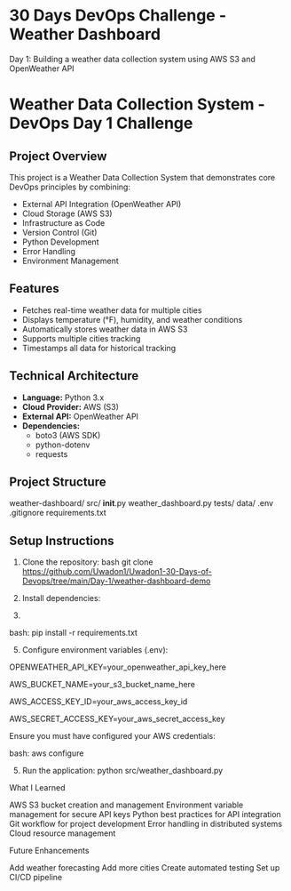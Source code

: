 # 30 Days DevOps Challenge - Weather Dashboard

Day 1: Building a weather data collection system using AWS S3 and OpenWeather API

# Weather Data Collection System - DevOps Day 1 Challenge

## Project Overview
This project is a Weather Data Collection System that demonstrates core DevOps principles by combining:
- External API Integration (OpenWeather API)
- Cloud Storage (AWS S3)
- Infrastructure as Code
- Version Control (Git)
- Python Development
- Error Handling
- Environment Management

## Features
- Fetches real-time weather data for multiple cities
- Displays temperature (°F), humidity, and weather conditions
- Automatically stores weather data in AWS S3
- Supports multiple cities tracking
- Timestamps all data for historical tracking

## Technical Architecture
- **Language:** Python 3.x
- **Cloud Provider:** AWS (S3)
- **External API:** OpenWeather API
- **Dependencies:** 
  - boto3 (AWS SDK)
  - python-dotenv
  - requests

## Project Structure
weather-dashboard/
  src/
    __init__.py
    weather_dashboard.py
  tests/
  data/
  .env
  .gitignore
  requirements.txt

## Setup Instructions
1. Clone the repository:
bash
git clone https://github.com/Uwadon1/Uwadon1-30-Days-of-Devops/tree/main/Day-1/weather-dashboard-demo

3. Install dependencies:
4. 
bash: pip install -r requirements.txt

5. Configure environment variables (.env):
   
OPENWEATHER_API_KEY=your_openweather_api_key_here

AWS_BUCKET_NAME=your_s3_bucket_name_here

AWS_ACCESS_KEY_ID=your_aws_access_key_id

AWS_SECRET_ACCESS_KEY=your_aws_secret_access_key

Ensure you must have configured your AWS credentials:

bash: aws configure

5. Run the application:
python src/weather_dashboard.py

What I Learned

AWS S3 bucket creation and management
Environment variable management for secure API keys
Python best practices for API integration
Git workflow for project development
Error handling in distributed systems
Cloud resource management

Future Enhancements

Add weather forecasting
Add more cities
Create automated testing
Set up CI/CD pipeline
